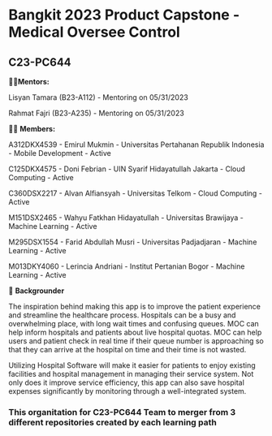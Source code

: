 # Bangkit 2023 Product Capstone - Medical Oversee Control

## C23-PC644


👨‍🏫**Mentors:**

Lisyan Tamara (B23-A112) - Mentoring on 05/31/2023

Rahmat Fajri (B23-A235) - Mentoring on 05/31/2023

🙋‍♀️ **Members:**

A312DKX4539 - Emirul Mukmin - Universitas Pertahanan Republik Indonesia - Mobile Development - Active

C125DKX4575 - Doni Febrian - UIN Syarif Hidayatullah Jakarta - Cloud Computing - Active

C360DSX2217 - Alvan Alfiansyah - Universitas Telkom - Cloud Computing - Active

M151DSX2465 - Wahyu Fatkhan Hidayatullah - Universitas Brawijaya - Machine Learning - Active

M295DSX1554 - Farid Abdullah Musri - Universitas Padjadjaran - Machine Learning - Active

M013DKY4060 - Lerincia Andriani - Institut Pertanian Bogor - Machine Learning - Active

🍿 **Backgrounder**

The inspiration behind making this app  is to improve the patient experience and streamline the healthcare process. Hospitals can be a busy and overwhelming place, with long wait times and confusing queues.  MOC can help inform hospitals and patients about live hospital quotas.  MOC can help users and patient check in real time if their queue number is approaching so that they can arrive at the hospital on time and their time is not wasted.

Utilizing Hospital Software will make it easier for patients to enjoy existing facilities and hospital management in managing their service system. Not only does it improve service efficiency, this app can also save hospital expenses significantly by monitoring through a well-integrated system. 

### This organitation for C23-PC644 Team to merger from 3 different repositories created by each learning path
